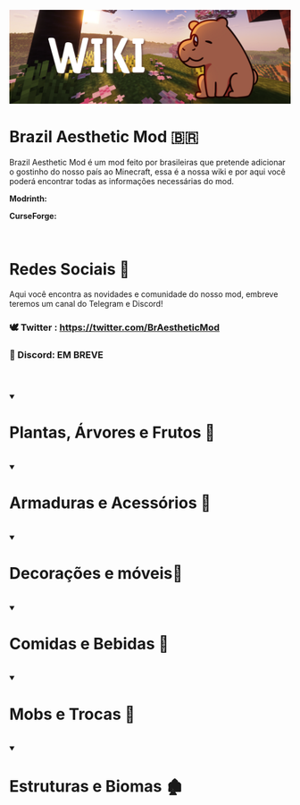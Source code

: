 ![Developer-Banner](./taylor.png)
<br>

# Brazil Aesthetic Mod 🇧🇷

<p>
 Brazil Aesthetic Mod é um mod feito por brasileiras que pretende adicionar o gostinho do nosso país ao Minecraft, essa é a nossa wiki e por aqui você poderá encontrar todas as informações necessárias do mod.
</p>



<b>Modrinth:</b> 

<b>CurseForge:</b>


<br>

# Redes Sociais 📣

Aqui você encontra as novidades e comunidade do nosso mod, embreve teremos um canal do Telegram e Discord!

### 🕊 Twitter :  https://twitter.com/BrAestheticMod
### 📩 Discord: EM BREVE

#

<br>

<div>
  <details open>
    <summary><h1>Plantas, Árvores e Frutos 🌱</h1></summary>
 
   
  </details>
</div>

<br>

<div>
  <details open>
    <summary><h1>Armaduras e Acessórios 👖</h1></summary>
 
   
  </details>
</div>



<br>

<div>
  <details open>
    <summary><h1>Decorações e móveis🔨</h1></summary>
 
   
  </details>
</div>


<br>

<div>
  <details open>
    <summary><h1>Comidas e Bebidas 🥂</h1></summary>
 
   
  </details>
</div>


<br>

<div>
  <details open>
    <summary><h1>Mobs e Trocas 🐫</h1></summary>
 
   
  </details>
</div>

<br>

<div>
  <details open>
    <summary><h1>Estruturas e Biomas 🏚</h1></summary>
 
   
  </details>
</div>




